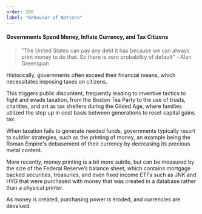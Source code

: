 ```yaml
---
order: 200
label: "Behavior of Nations"
---
```


#### Governments Spend Money, Inflate Currency, and Tax Citizens

> "The United States can pay any debt it has because we can always print money to do that. So there is zero probability of default” - Alan Greenspan

Historically, governments often exceed their financial means, which necessitates imposing taxes on citizens.

This triggers public discontent, frequently leading to inventive tactics to fight and evade taxation, from the Boston Tea Party to the use of trusts, charities, and art as tax shelters during the Gilded Age, where families utilized the step up in cost basis between generations to reset capital gains tax.

When taxation fails to generate needed funds, governments typically resort to subtler strategies, such as the printing of money, an example being the Roman Empire's debasement of their currency by decreasing its precious metal content.

More recently, money printing is a bit more subtle, but can be measured by the size of the Federal Reserve’s balance sheet, which contains mortgage backed securities, treasuries, and even fixed income ETFs such as JNK and HYG that were purchased with money that was created in a database rather than a physical printer.

As money is created, purchasing power is eroded, and currencies are devalued.

